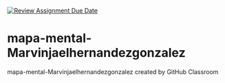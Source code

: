 [![Review Assignment Due Date](https://classroom.github.com/assets/deadline-readme-button-24ddc0f5d75046c5622901739e7c5dd533143b0c8e959d652212380cedb1ea36.svg)](https://classroom.github.com/a/moDL2bPE)
# mapa-mental-Marvinjaelhernandezgonzalez
mapa-mental-Marvinjaelhernandezgonzalez created by GitHub Classroom
